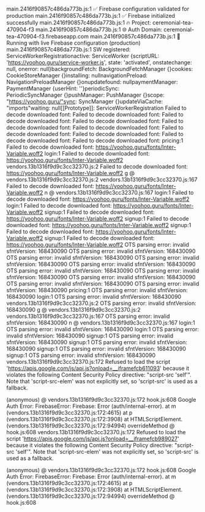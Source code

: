 main.2416f90857c486da773b.js:1 ✅ Firebase configuration validated for production
main.2416f90857c486da773b.js:1 ✅ Firebase initialized successfully
main.2416f90857c486da773b.js:1 🔥 Project: ceremonial-tea-470904-f3
main.2416f90857c486da773b.js:1 🌐 Auth Domain: ceremonial-tea-470904-f3.firebaseapp.com
main.2416f90857c486da773b.js:1 🚀 Running with live Firebase configuration (production)
main.2416f90857c486da773b.js:1 SW registered:  ServiceWorkerRegistrationactive: ServiceWorker {scriptURL: 'https://yoohoo.guru/service-worker.js', state: 'activated', onstatechange: null, onerror: null}backgroundFetch: BackgroundFetchManager {}cookies: CookieStoreManager {}installing: nullnavigationPreload: NavigationPreloadManager {}onupdatefound: nullpaymentManager: PaymentManager {userHint: ''}periodicSync: PeriodicSyncManager {}pushManager: PushManager {}scope: "https://yoohoo.guru/"sync: SyncManager {}updateViaCache: "imports"waiting: null[[Prototype]]: ServiceWorkerRegistration
Failed to decode downloaded font: <URL>
Failed to decode downloaded font: <URL>
Failed to decode downloaded font: <URL>
Failed to decode downloaded font: <URL>
Failed to decode downloaded font: <URL>
Failed to decode downloaded font: <URL>
Failed to decode downloaded font: <URL>
Failed to decode downloaded font: <URL>
Failed to decode downloaded font: <URL>
Failed to decode downloaded font: <URL>
pricing:1  Failed to decode downloaded font: https://yoohoo.guru/fonts/Inter-Variable.woff2
login:1  Failed to decode downloaded font: https://yoohoo.guru/fonts/Inter-Variable.woff2
vendors.13b1316f9d9c3cc32370.js:2  Failed to decode downloaded font: https://yoohoo.guru/fonts/Inter-Variable.woff2
g @ vendors.13b1316f9d9c3cc32370.js:2
vendors.13b1316f9d9c3cc32370.js:167  Failed to decode downloaded font: https://yoohoo.guru/fonts/Inter-Variable.woff2
n @ vendors.13b1316f9d9c3cc32370.js:167
login:1  Failed to decode downloaded font: https://yoohoo.guru/fonts/Inter-Variable.woff2
login:1  Failed to decode downloaded font: https://yoohoo.guru/fonts/Inter-Variable.woff2
signup:1  Failed to decode downloaded font: https://yoohoo.guru/fonts/Inter-Variable.woff2
signup:1  Failed to decode downloaded font: https://yoohoo.guru/fonts/Inter-Variable.woff2
signup:1  Failed to decode downloaded font: https://yoohoo.guru/fonts/Inter-Variable.woff2
signup:1  Failed to decode downloaded font: https://yoohoo.guru/fonts/Inter-Variable.woff2
OTS parsing error: invalid sfntVersion: 168430090
OTS parsing error: invalid sfntVersion: 168430090
OTS parsing error: invalid sfntVersion: 168430090
OTS parsing error: invalid sfntVersion: 168430090
OTS parsing error: invalid sfntVersion: 168430090
OTS parsing error: invalid sfntVersion: 168430090
OTS parsing error: invalid sfntVersion: 168430090
OTS parsing error: invalid sfntVersion: 168430090
OTS parsing error: invalid sfntVersion: 168430090
OTS parsing error: invalid sfntVersion: 168430090
pricing:1  OTS parsing error: invalid sfntVersion: 168430090
login:1  OTS parsing error: invalid sfntVersion: 168430090
vendors.13b1316f9d9c3cc32370.js:2  OTS parsing error: invalid sfntVersion: 168430090
g @ vendors.13b1316f9d9c3cc32370.js:2
vendors.13b1316f9d9c3cc32370.js:167  OTS parsing error: invalid sfntVersion: 168430090
n @ vendors.13b1316f9d9c3cc32370.js:167
login:1  OTS parsing error: invalid sfntVersion: 168430090
login:1  OTS parsing error: invalid sfntVersion: 168430090
signup:1  OTS parsing error: invalid sfntVersion: 168430090
signup:1  OTS parsing error: invalid sfntVersion: 168430090
signup:1  OTS parsing error: invalid sfntVersion: 168430090
signup:1  OTS parsing error: invalid sfntVersion: 168430090
vendors.13b1316f9d9c3cc32370.js:172  Refused to load the script 'https://apis.google.com/js/api.js?onload=__iframefcb611093' because it violates the following Content Security Policy directive: "script-src 'self'". Note that 'script-src-elem' was not explicitly set, so 'script-src' is used as a fallback.

(anonymous) @ vendors.13b1316f9d9c3cc32370.js:172
hook.js:608  Google Auth Error: FirebaseError: Firebase: Error (auth/internal-error).
    at m (vendors.13b1316f9d9c3cc32370.js:172:4615)
    at p (vendors.13b1316f9d9c3cc32370.js:172:3908)
    at HTMLScriptElement.<anonymous> (vendors.13b1316f9d9c3cc32370.js:172:94994)
overrideMethod @ hook.js:608
vendors.13b1316f9d9c3cc32370.js:172  Refused to load the script 'https://apis.google.com/js/api.js?onload=__iframefcb989027' because it violates the following Content Security Policy directive: "script-src 'self'". Note that 'script-src-elem' was not explicitly set, so 'script-src' is used as a fallback.

(anonymous) @ vendors.13b1316f9d9c3cc32370.js:172
hook.js:608  Google Auth Error: FirebaseError: Firebase: Error (auth/internal-error).
    at m (vendors.13b1316f9d9c3cc32370.js:172:4615)
    at p (vendors.13b1316f9d9c3cc32370.js:172:3908)
    at HTMLScriptElement.<anonymous> (vendors.13b1316f9d9c3cc32370.js:172:94994)
overrideMethod @ hook.js:608

